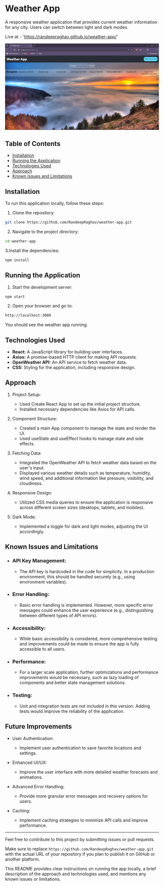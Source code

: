 # Weather App

A responsive weather application that provides current weather information for any city. Users can switch between light and dark modes.

Live at - 'https://randeepraghav.github.io/weather-app/'

![alt text](<Screenshot 2024-06-12 232836.png>)

## Table of Contents
- [Installation](#installation)
- [Running the Application](#running-the-application)
- [Technologies Used](#technologies-used)
- [Approach](#approach)
- [Known Issues and Limitations](#known-issues-and-limitations)

## Installation

To run this application locally, follow these steps:

1. Clone the repository:

```bash
git clone https://github.com/RandeepRaghav/weather-app.git
```

2. Navigate to the project directory:
```bash
cd weather-app
```

3.Install the dependencies:
```bash
npm install
```
## Running the Application
1. Start the development server:
```bash
npm start
```
2. Open your browser and go to:
```bash
http://localhost:3000
```
You should see the weather app running.

## Technologies Used
* **React:** A JavaScript library for building user interfaces.
* **Axios:** A promise-based HTTP client for making API requests.
* **OpenWeather API:** An API service to fetch weather data.
* **CSS:** Styling for the application, including responsive design.

## Approach
  1. Project Setup:
     * Used Create React App to set up the initial project structure.
     * Installed necessary dependencies like Axios for API calls.
       
  2. Component Structure:
     * Created a main App component to manage the state and render the UI.
     * Used useState and useEffect hooks to manage state and side effects.

  3. Fetching Data:
     * Integrated the OpenWeather API to fetch weather data based on the user's input.
     * Displayed various weather details such as temperature, humidity, wind speed, and additional information like pressure, visibility, and cloudiness.
       
  4. Responsive Design:
     * Utilized CSS media queries to ensure the application is responsive across different screen sizes (desktops, tablets, and mobiles).
  5. Dark Mode:
     * Implemented a toggle for dark and light modes, adjusting the UI accordingly.
## Known Issues and Limitations
- ### API Key Management:
  - The API key is hardcoded in the code for simplicity. In a production environment, this should be handled securely (e.g., using environment variables).
- ### Error Handling:
  - Basic error handling is implemented. However, more specific error messages could enhance the user experience (e.g., distinguishing between different types of API errors).

- ### Accessibility:
  - While basic accessibility is considered, more comprehensive testing and improvements could be made to ensure the app is fully accessible to all users.

- ### Performance:
  - For a larger scale application, further optimizations and performance improvements would be necessary, such as lazy loading of components and better state management solutions.

- ### Testing:
  - Unit and integration tests are not included in this version. Adding tests would improve the reliability of the application.

## Future Improvements
  - User Authentication:
    - Implement user authentication to save favorite locations and settings.

  - Enhanced UI/UX:
    - Improve the user interface with more detailed weather forecasts and animations.

  - Advanced Error Handling:
    - Provide more granular error messages and recovery options for users.

  - Caching:
    - Implement caching strategies to minimize API calls and improve performance.
   
* * *  
Feel free to contribute to this project by submitting issues or pull requests.


Make sure to replace `https://github.com/RandeepRaghav/weather-app.git` with the actual URL of your repository if you plan to publish it on GitHub or another platform. 

This README provides clear instructions on running the app locally, a brief description of the approach and technologies used, and mentions any known issues or limitations.
